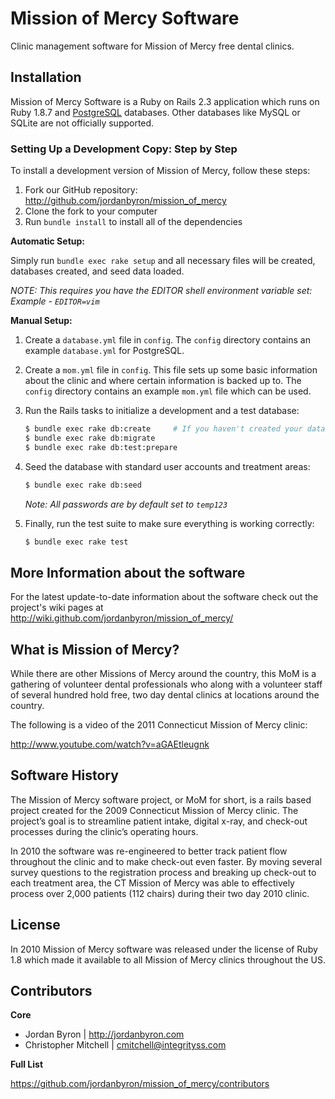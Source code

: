 Mission of Mercy Software
=========================

Clinic management software for Mission of Mercy free dental clinics.

## Installation

Mission of Mercy Software is a Ruby on Rails 2.3 application which runs on Ruby 1.8.7 and
[PostgreSQL](http://www.postgresql.org) databases. Other databases like MySQL
or SQLite are not officially supported.

### Setting Up a Development Copy: Step by Step

To install a development version of Mission of Mercy, follow these steps:

1. Fork our GitHub repository: <http://github.com/jordanbyron/mission_of_mercy>
2. Clone the fork to your computer
3. Run `bundle install` to install all of the dependencies

**Automatic Setup:**

Simply run `bundle exec rake setup` and all necessary files will be created, databases created, and seed data loaded.

_NOTE: This requires you have the EDITOR shell environment variable set: Example - `EDITOR=vim`_

**Manual Setup:**

1. Create a `database.yml` file in `config`. The `config` directory contains
   an example `database.yml` for PostgreSQL.

2. Create a `mom.yml` file in `config`. This file sets up some basic information
   about the clinic and where certain information is backed up to. The `config`
   directory contains an example `mom.yml` file which can be used.

3. Run the Rails tasks to initialize a development and a test database:

    ```bash
    $ bundle exec rake db:create     # If you haven't created your databases
    $ bundle exec rake db:migrate
    $ bundle exec rake db:test:prepare
    ```

4. Seed the database with standard user accounts and treatment areas:

    ```bash
    $ bundle exec rake db:seed
    ```

    _Note: All passwords are by default set to `temp123`_

5. Finally, run the test suite to make sure everything is working correctly:

    ```bash
    $ bundle exec rake test
    ```

## More Information about the software

For the latest update-to-date information about the software check out the
project's wiki pages at <http://wiki.github.com/jordanbyron/mission_of_mercy/>

## What is Mission of Mercy?

While there are other Missions of Mercy around the country, this MoM is a
gathering of volunteer dental professionals who along with a volunteer staff of
several hundred hold free, two day dental clinics at locations around the country.

The following is a video of the 2011 Connecticut Mission of Mercy clinic:

<http://www.youtube.com/watch?v=aGAEtleugnk>

## Software History

The Mission of Mercy software project, or MoM for short, is a rails based
project created for the 2009 Connecticut Mission of Mercy clinic. The project’s
goal is to streamline patient intake, digital x-ray, and check-out processes during
the clinic’s operating hours.

In 2010 the software was re-engineered to better track patient flow throughout
the clinic and to make check-out even faster. By moving several survey questions
to the registration process and breaking up check-out to each treatment area,
the CT Mission of Mercy was able to effectively process over 2,000 patients
(112 chairs) during their two day 2010 clinic.

## License

In 2010 Mission of Mercy software was released under the license of Ruby 1.8
which made it available to all Mission of Mercy clinics throughout the US.

## Contributors

**Core**

- Jordan Byron | <http://jordanbyron.com>
- Christopher Mitchell | <cmitchell@integrityss.com>

**Full List**

<https://github.com/jordanbyron/mission_of_mercy/contributors>